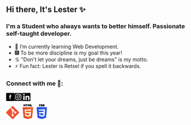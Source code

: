## Hi there, It's Lester ✨
### I'm a Student who always wants to better himself. Passionate self-taught developer. 

- 🌱 I’m currently learning Web Development.
- 🎆 To be more discipline is my goal this year!
- ♋ "Don't let your dreams, just be dreams" is my motto.
- ⚡ Fun fact: Lester is Retsel if you spell it backwards.

### Connect with me 🔗:

[<img align="left" alt ="facebook" width="22px" src="https://github.com/Lester-Fong/Lester-Fong/blob/main/img/facebook.webp" />][facebook]
[<img align="left" alt ="instagram" width="22px" src="https://github.com/Lester-Fong/Lester-Fong/blob/main/img/instagram.png" />][instagram]
[<img align="left" alt ="linkedin" width="22px" src="https://github.com/Lester-Fong/Lester-Fong/blob/main/img/linkedin.jpg" />][linkedin]

<br>

<code><img height="35" alt="Git" src="https://github.com/Lester-Fong/Lester-Fong/blob/main/img/git.png"></code>
<code><img height="40" alt="html5" src="https://github.com/Lester-Fong/Lester-Fong/blob/main/img/html.png"></code>
<code><img height="40" alt="Css3" src="https://github.com/Lester-Fong/Lester-Fong/blob/main/img/css.png"></code>

[facebook]: https://www.facebook.com/LesterNielFong22
[linkedin]: https://www.linkedin.com/in/lesterfong22/
[instagram]: https://www.instagram.com/fonggi_/
[vscode]: https://code.visualstudio.com/
[html]: https://developer.mozilla.org/en-US/docs/Web/Guide/HTML/HTML5
[css]: https://developer.mozilla.org/en-US/docs/Web/CSS
<!--
**Lester-Fong/Lester-Fong** is a  _special_ ✨ repository because its `README.md` (this file) appears on your GitHub profile.

Here are some ideas to get you started:

- 🔭 I’m currently working on ...
- 🌱 I’m currently learning ...
- 👯 I’m looking to collaborate on ...
- 🤔 I’m looking for help with ...
- 💬 Ask me about ...
- 📫 How to reach me: ...
- 😄 Pronouns: ...
- ⚡ Fun fact: ...
-->
